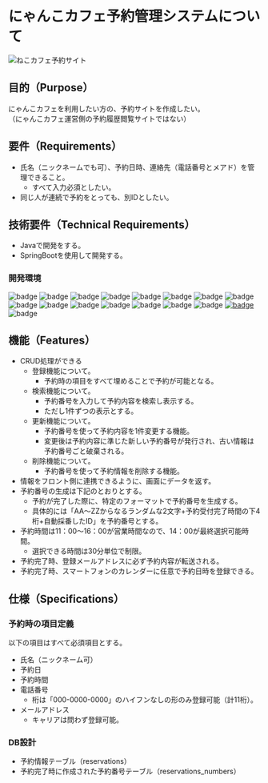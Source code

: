 # にゃんこカフェ予約管理システムについて
![ねこカフェ予約サイト](https://github.com/user-attachments/assets/b206680f-2e73-4ac5-8124-344b3b1aa154)

## 目的（Purpose）

にゃんこカフェを利用したい方の、予約サイトを作成したい。  
（にゃんこカフェ運営側の予約履歴閲覧サイトではない）

## 要件（Requirements）

- 氏名（ニックネームでも可）、予約日時、連絡先（電話番号とメアド）を管理できること。
    - すべて入力必須としたい。
- 同じ人が連続で予約をとっても、別IDとしたい。

## 技術要件（Technical Requirements）

- Javaで開発をする。
- SpringBootを使用して開発する。

### 開発環境

![badge](https://img.shields.io/badge/language-Java_17-%23007396)
![badge](https://img.shields.io/badge/springboot-3.2.6-%236DB33F?logo=spring)
![badge](https://img.shields.io/badge/MySQL-%234479A1?logo=mysql&logoColor=white)
![badge](https://img.shields.io/badge/MyBatis-%23DC382D?logoColor=white)
![badge](https://img.shields.io/badge/Postman-%23FF6C37?logo=postman&logoColor=white)
![badge](https://img.shields.io/badge/Docker-%232496ED?logo=docker&logoColor=white)
![badge](https://img.shields.io/badge/Junit5-%2325A162?logo=junit5&logoColor=white)
![badge](https://img.shields.io/badge/JSON-%23000000?logo=json&logoColor=white)
![badge](https://img.shields.io/badge/Sonar_Cloud-%23F3702A?logo=sonarcloud&logoColor=white)
![badge](https://img.shields.io/badge/IntelliJ_IDEA-%23000000?logo=intellijidea&logoColor=white)
![badge](https://img.shields.io/badge/GitHub-%23181717?logo=github&logoColor=white)
![badge](https://img.shields.io/badge/GitHub_Actions-%232088FF?logo=githubactions&logoColor=white)
![badge](https://img.shields.io/badge/Canva-%2300C4CC?logo=canva&logoColor=white)
![badge](https://img.shields.io/badge/Swagger-%2385EA2D?logo=swagger&logoColor=white)
![badge](https://img.shields.io/badge/Shields.io-%23000000?logo=shieldsdotio&logoColor=white)
[![badge](https://img.shields.io/badge/%40beginning0401-%23000000?style=social&logo=x)](@beginning0401)
![badge]()



## 機能（Features）

- CRUD処理ができる
    - 登録機能について。
        - 予約時の項目をすべて埋めることで予約が可能となる。
    - 検索機能について。
        - 予約番号を入力して予約内容を検索し表示する。
        - ただし1件ずつの表示とする。
    - 更新機能について。
        - 予約番号を使って予約内容を1件変更する機能。
        - 変更後は予約内容に準じた新しい予約番号が発行され、古い情報は予約番号ごと破棄される。
    - 削除機能について。
        - 予約番号を使って予約情報を削除する機能。
- 情報をフロント側に連携できるように、画面にデータを返す。
- 予約番号の生成は下記のとおりとする。
    - 予約が完了した際に、特定のフォーマットで予約番号を生成する。
    - 具体的には「AA～ZZからなるランダムな2文字+予約受付完了時間の下4桁+自動採番したID」を予約番号とする。
- 予約時間は11：00～16：00が営業時間なので、14：00が最終選択可能時間。
    - 選択できる時間は30分単位で制限。
- 予約完了時、登録メールアドレスに必ず予約内容が転送される。
- 予約完了時、スマートフォンのカレンダーに任意で予約日時を登録できる。

## 仕様（Specifications）

### 予約時の項目定義

以下の項目はすべて必須項目とする。

- 氏名（ニックネーム可）
- 予約日
- 予約時間
- 電話番号
    - 桁は「000-0000-0000」のハイフンなしの形のみ登録可能（計11桁）。
- メールアドレス
    - キャリアは問わず登録可能。

### DB設計

- 予約情報テーブル（reservations）
- 予約完了時に作成された予約番号テーブル（reservations_numbers）
